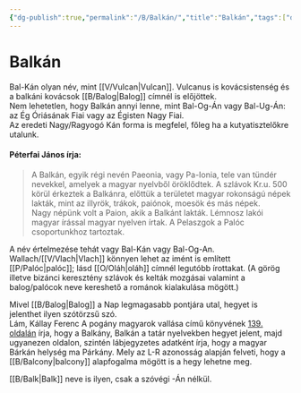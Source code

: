 ```yaml
---
{"dg-publish":true,"permalink":"/B/Balkán/","title":"Balkán","tags":["dg_uploaded"],"created":"2023-11-09T04:34","updated":"2023-11-09T04:34"}
---
```



# Balkán

Bal-Kán olyan név, mint [[V/Vulcan\|Vulcan]]. Vulcanus is kovácsistenség és a balkáni kovácsok [[B/Balog\|Balog]] címnél is előjöttek.  
Nem lehetetlen, hogy Balkán annyi lenne, mint Bal-Og-Án vagy Bal-Ug-Án: az Ég Óriásának Fiai vagy az Égisten Nagy Fiai.  
Az eredeti Nagy/Ragyogó Kán forma is megfelel, főleg ha a kutyatisztelőkre utalunk.  

#### Péterfai János írja:

> A Balkán, egyik régi nevén Paeonia, vagy Pa-Ionia, tele van tündér nevekkel, amelyek a magyar nyelvből öröklődtek. A szlávok Kr.u. 500 körül érkeztek a Balkánra, előttük a területet magyar rokonságú népek lakták, mint az illyrök, trákok, paiónok, moesök és más népek.  
> Nagy népünk volt a Paion, akik a Balkánt lakták. Lémnosz lakói magyar írással magyar nyelven írtak. A Pelaszgok a Palóc csoportunkhoz tartoztak.  

A név értelmezése tehát vagy Bal-Kán vagy Bal-Og-An. Wallach/[[V/Vlach\|Vlach]] könnyen lehet az imént is említett [[P/Palóc\|palóc]]; lásd [[O/Oláh\|oláh]] címnél legutóbb írottakat. (A görög illetve bizánci keresztény szlávok és kelták mozgásai valamint a balog/palócok neve kereshető a románok kialakulása mögött.)  

Mivel [[B/Balog\|Balog]] a Nap legmagasabb pontjára utal, hegyet is jelenthet ilyen szótörzsű szó.  
Lám, Kállay Ferenc A pogány magyarok vallása című könyvének [139. oldalán](zotero://open-pdf/library/items/DFI47XPY?page=139&annotation=DVWHPKZ2) írja, hogy a Balkány, Balkán a tatár nyelvekben hegyet jelent, majd ugyanezen oldalon, szintén lábjegyzetes adatként írja, hogy a magyar Bárkán helység ma Párkány. Mely az L-R azonosság alapján felveti, hogy a [[B/Balcony\|balcony]] alapfogalma mögött is a hegy lehetne meg.  

[[B/Balk\|Balk]] neve is ilyen, csak a szóvégi -Án nélkül.  